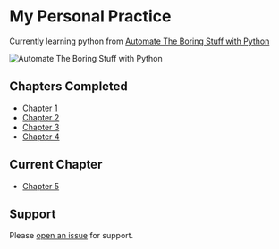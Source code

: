 # My Personal Practice

Currently learning python from [Automate The Boring Stuff with Python](https://automatetheboringstuff.com)

![Automate The Boring Stuff with Python](https://automatetheboringstuff.com/images/automate2_small_cover.png)


## Chapters Completed

- [Chapter 1](https://automatetheboringstuff.com/2e/chapter1/)
- [Chapter 2](https://automatetheboringstuff.com/2e/chapter2/)
- [Chapter 3](https://automatetheboringstuff.com/2e/chapter3/)
- [Chapter 4](https://automatetheboringstuff.com/2e/chapter4/)

## Current Chapter

- [Chapter 5](https://automatetheboringstuff.com/2e/chapter5/)


## Support

Please [open an issue](https://github.com/fraction/readme-boilerplate/issues/new) for support.